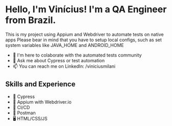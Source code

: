 # Hello, I'm Vinícius! I'm a QA Engineer from Brazil. 

 This is my project using Appium and Webdriver to automate tests on native apps
 Please bear in mind that you have to setup local configs, such as set system variables like JAVA_HOME and ANDROID_HOME


- 👯 I'm here to colaborate with the automated tests community
- 💬 Ask me about Cypress or test automation
- 📫 You can reach me on LinkedIn: /viniciusmilani    



## Skills and Experience
* 🌲 Cypress 
* 📱 Appium with Webdriver.io
* 🔄 CI/CD
* 📮 Postman
* 🖥️ HTML/CSS/JS
